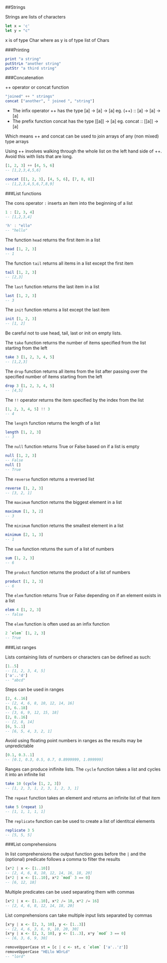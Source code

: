 ##Strings

Strings are lists of characters

```hs
let x = 'c'
let y = "c"
```

x is of type Char where as y is of type list of Chars

###Printing

```hs
print "a string"
putStrLn "another string"
putStr "a third string"
```

###Concatenation

++ operator or concat function

```hs
"joined" ++ " strings"
concat ["another", " joined ", "string"]
```

- The infix operator ++ has the type [a] -> [a] -> [a]
  eg. (++) :: [a] -> [a] -> [a]
- The prefix function concat has the type [[a]] -> [a]
  eg. concat :: [[a]] -> [a]

Which means ++ and concat can be used to join arrays of any (non mixed) type arrays

Using ++ involves walking through the whole list on the left hand side of ++. Avoid this with lists that are long.

```hs
[1, 2, 3] ++ [4, 5, 6]
-- [1,2,3,4,5,6]

concat [[1, 2, 3], [4, 5, 6], [7, 8, 8]]
-- [1,2,3,4,5,6,7,8,9]
```

###List functions

The cons operator ``` : ``` inserts an item into the beginning of a list

```hs
1 : [2, 3, 4]
-- [1,2,3,4]

'h' : "ello"
-- "hello"
```

The function ``` head ``` returns the first item in a list

```hs
head [1, 2, 3]
-- 1
```

The function ``` tail ``` returns all items in a list except the first item

```hs
tail [1, 2, 3]
-- [2,3]
```

The ``` last ``` function returns the last item in a list

```hs
last [1, 2, 3]
-- 3
```

The ``` init ``` function returns a list except the last item

```hs
init [1, 2, 3]
-- [1, 2]
```

Be careful not to use head, tail, last or init on empty lists.

The ``` take ``` function returns the number of items specified from the list starting from the left

```hs
take 3 [1, 2, 3, 4, 5]
-- [1,2,3]
```

The ``` drop ``` function returns all items from the list after passing over the specified number of items starting from the left

```hs
drop 3 [1, 2, 3, 4, 5]
-- [4,5]
```

The ``` !! ``` operator returns the item specified by the index from the list

```hs
[1, 2, 3, 4, 5] !! 3
-- 4
```

The ``` length ``` function returns the length of a list

```hs
length [1, 2, 3]
-- 3
```

The ``` null ``` function returns True or False based on if a list is empty

```hs
null [1, 2, 3]
-- False
null []
-- True
```

The ``` reverse ``` function returns a reversed list

```hs
reverse [1, 2, 3]
-- [3, 2, 1]
```

The ``` maximum ``` function returns the biggest element in a list

```hs
maximum [1, 3, 2]
-- 3
```

The ``` minimum ``` function returns the smallest element in a list

```hs
minimum [2, 1, 3]
-- 1
```

The ``` sum ``` function returns the sum of a list of numbers

```hs
sum [1, 2, 3]
-- 6
```

The ``` product ``` function returns the product of a list of numbers

```hs
product [1, 2, 3]
-- 6
```

The ``` elem ``` function returns True or False depending on if an element exists in a list

```hs
elem 4 [1, 2, 3]
-- false
```

The ``` elem ``` function is often used as an infix function

```hs
2 `elem` [1, 2, 3]
-- True
```

###List ranges

Lists containing lists of numbers or characters can be defined as such:

```hs
[1..5]
-- [1, 2, 3, 4, 5]
['a'..'d']
-- "abcd"
```

Steps can be used in ranges

```hs
[2, 4..16]
-- [2, 4, 6, 8, 10, 12, 14, 16]
[3, 6..18]
-- [3, 6, 9, 12, 15, 18]
[2, 8..16]
-- [2, 8, 14]
[6, 5..1]
-- [6, 5, 4, 3, 2, 1]
```

Avoid using floating point numbers in ranges as the results may be unpredictable

```hs
[0.1, 0.3..1]
-- [0.1, 0.3, 0.5, 0.7, 0.8999999, 1.099999]
```

Ranges can produce inifinite lists. The ``` cycle ``` function takes a list and cycles it into an infinite list

```hs
take 10 (cycle [1, 2, 3])
-- [1, 2, 3, 1, 2, 3, 1, 2, 3, 1]
```
The ``` repeat ``` function takes an element and returns an infinite list of that item

```hs
take 5 (repeat 1)
-- [1, 1, 1, 1, 1]
```

The ``` replicate ``` function can be used to create a list of identitcal elements

```hs
replicate 3 5
-- [5, 5, 5]
```

###List comprehensions

In list comprehensions the output function goes before the ``` | ``` and the (optional) predicate follows a comma to filter the results

```hs
[x*2 | x <- [1..10]]
-- [2, 4, 6, 8, 10, 12, 14, 16, 18, 20]
[x*2 | x <- [1..10], x*2 `mod` 3 == 0]
-- [6, 12, 18]
```

Multiple predicates can be used separating them with commas

```hs
[x*2 | x <- [1..10], x*2 /= 10, x*2 /= 16]
-- [2, 4, 6, 8, 12, 14, 18, 20]
```

List comprehensions can take multiple input lists separated by commas

```hs
[x*y | x <- [2, 3, 10], y <- [1..3]]
-- [2, 4, 6, 3, 6, 9, 10, 20, 30]
[x*y | x <- [2, 3, 10], y <- [1..3], x*y `mod` 3 == 0]
-- [6, 3, 6, 9, 30]
```

```hs
removeUpperCase st = [c | c <- st, c `elem` ['a'..'z']]
removeUpperCase "HELlo WOrLd"
-- "lord"
```

